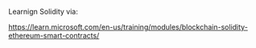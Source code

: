 Learnign Solidity via:

https://learn.microsoft.com/en-us/training/modules/blockchain-solidity-ethereum-smart-contracts/